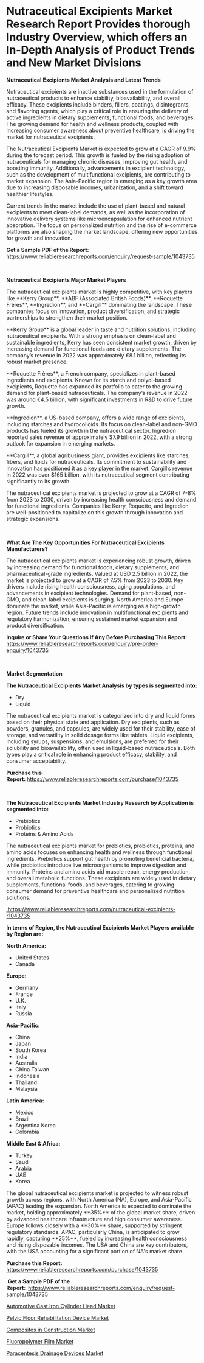 <p><h1>Nutraceutical Excipients Market Research Report Provides thorough Industry Overview, which offers an In-Depth Analysis of Product Trends and New Market Divisions</h1></p><p><strong>Nutraceutical Excipients Market Analysis and Latest Trends</strong></p>
<p><p>Nutraceutical excipients are inactive substances used in the formulation of nutraceutical products to enhance stability, bioavailability, and overall efficacy. These excipients include binders, fillers, coatings, disintegrants, and flavoring agents, which play a critical role in ensuring the delivery of active ingredients in dietary supplements, functional foods, and beverages. The growing demand for health and wellness products, coupled with increasing consumer awareness about preventive healthcare, is driving the market for nutraceutical excipients.</p><p>The Nutraceutical Excipients Market is expected to grow at a CAGR of 9.9% during the forecast period. This growth is fueled by the rising adoption of nutraceuticals for managing chronic diseases, improving gut health, and boosting immunity. Additionally, advancements in excipient technology, such as the development of multifunctional excipients, are contributing to market expansion. The Asia-Pacific region is emerging as a key growth area due to increasing disposable incomes, urbanization, and a shift toward healthier lifestyles.</p><p>Current trends in the market include the use of plant-based and natural excipients to meet clean-label demands, as well as the incorporation of innovative delivery systems like microencapsulation for enhanced nutrient absorption. The focus on personalized nutrition and the rise of e-commerce platforms are also shaping the market landscape, offering new opportunities for growth and innovation.</p></p>
<p><strong>Get a Sample PDF of the Report:&nbsp;</strong> <a href="https://www.reliableresearchreports.com/enquiry/request-sample/1043735?utm_campaign=114&utm_medium=2&utm_source=Github&utm_content=ia&utm_term=24012025&utm_id=nutraceutical-excipients">https://www.reliableresearchreports.com/enquiry/request-sample/1043735</a></p>
<p>&nbsp;</p>
<p><strong>Nutraceutical Excipients Major Market Players</strong></p>
<p><p>The nutraceutical excipients market is highly competitive, with key players like **Kerry Group**, **ABF (Associated British Foods)**, **Roquette Frères**, **Ingredion**, and **Cargill** dominating the landscape. These companies focus on innovation, product diversification, and strategic partnerships to strengthen their market position.</p><p>**Kerry Group** is a global leader in taste and nutrition solutions, including nutraceutical excipients. With a strong emphasis on clean-label and sustainable ingredients, Kerry has seen consistent market growth, driven by increasing demand for functional foods and dietary supplements. The company’s revenue in 2022 was approximately €8.1 billion, reflecting its robust market presence.</p><p>**Roquette Frères**, a French company, specializes in plant-based ingredients and excipients. Known for its starch and polyol-based excipients, Roquette has expanded its portfolio to cater to the growing demand for plant-based nutraceuticals. The company’s revenue in 2022 was around €4.5 billion, with significant investments in R&D to drive future growth.</p><p>**Ingredion**, a US-based company, offers a wide range of excipients, including starches and hydrocolloids. Its focus on clean-label and non-GMO products has fueled its growth in the nutraceutical sector. Ingredion reported sales revenue of approximately $7.9 billion in 2022, with a strong outlook for expansion in emerging markets.</p><p>**Cargill**, a global agribusiness giant, provides excipients like starches, fibers, and lipids for nutraceuticals. Its commitment to sustainability and innovation has positioned it as a key player in the market. Cargill’s revenue in 2022 was over $165 billion, with its nutraceutical segment contributing significantly to its growth.</p><p>The nutraceutical excipients market is projected to grow at a CAGR of 7-8% from 2023 to 2030, driven by increasing health consciousness and demand for functional ingredients. Companies like Kerry, Roquette, and Ingredion are well-positioned to capitalize on this growth through innovation and strategic expansions.</p></p>
<p>&nbsp;</p>
<p><strong>What Are The Key Opportunities For Nutraceutical Excipients Manufacturers?</strong></p>
<p><p>The nutraceutical excipients market is experiencing robust growth, driven by increasing demand for functional foods, dietary supplements, and pharmaceutical-grade ingredients. Valued at USD 2.5 billion in 2022, the market is projected to grow at a CAGR of 7.5% from 2023 to 2030. Key drivers include rising health consciousness, aging populations, and advancements in excipient technologies. Demand for plant-based, non-GMO, and clean-label excipients is surging. North America and Europe dominate the market, while Asia-Pacific is emerging as a high-growth region. Future trends include innovation in multifunctional excipients and regulatory harmonization, ensuring sustained market expansion and product diversification.</p></p>
<p><strong>Inquire or Share Your Questions If Any Before Purchasing This Report:</strong> <a href="https://www.reliableresearchreports.com/enquiry/pre-order-enquiry/1043735?utm_campaign=114&utm_medium=2&utm_source=Github&utm_content=ia&utm_term=24012025&utm_id=nutraceutical-excipients">https://www.reliableresearchreports.com/enquiry/pre-order-enquiry/1043735</a></p>
<p>&nbsp;</p>
<p><strong>Market Segmentation</strong></p>
<p><strong>The Nutraceutical Excipients Market Analysis by types is segmented into:</strong></p>
<p><ul><li>Dry</li><li>Liquid</li></ul></p>
<p><p>The nutraceutical excipients market is categorized into dry and liquid forms based on their physical state and application. Dry excipients, such as powders, granules, and capsules, are widely used for their stability, ease of storage, and versatility in solid dosage forms like tablets. Liquid excipients, including syrups, suspensions, and emulsions, are preferred for their solubility and bioavailability, often used in liquid-based nutraceuticals. Both types play a critical role in enhancing product efficacy, stability, and consumer acceptability.</p></p>
<p><strong>Purchase this Report:&nbsp;</strong><a href="https://www.reliableresearchreports.com/purchase/1043735?utm_campaign=114&utm_medium=2&utm_source=Github&utm_content=ia&utm_term=24012025&utm_id=nutraceutical-excipients">https://www.reliableresearchreports.com/purchase/1043735</a></p>
<p>&nbsp;</p>
<p><strong>The Nutraceutical Excipients Market Industry Research by Application is segmented into:</strong></p>
<p><ul><li>Prebiotics</li><li>Probiotics</li><li>Proteins & Amino Acids</li></ul></p>
<p><p>The nutraceutical excipients market for prebiotics, probiotics, proteins, and amino acids focuses on enhancing health and wellness through functional ingredients. Prebiotics support gut health by promoting beneficial bacteria, while probiotics introduce live microorganisms to improve digestion and immunity. Proteins and amino acids aid muscle repair, energy production, and overall metabolic functions. These excipients are widely used in dietary supplements, functional foods, and beverages, catering to growing consumer demand for preventive healthcare and personalized nutrition solutions.</p></p>
<p><a href="https://www.reliableresearchreports.com/nutraceutical-excipients-r1043735?utm_campaign=114&utm_medium=2&utm_source=Github&utm_content=ia&utm_term=24012025&utm_id=nutraceutical-excipients">&nbsp;https://www.reliableresearchreports.com/nutraceutical-excipients-r1043735</a></p>
<p><strong>In terms of Region, the Nutraceutical Excipients Market Players available by Region are:</strong></p>
<p>
    <p> <strong> North America: </strong>
        <ul>
            <li>United States</li>
            <li>Canada</li>
        </ul>
        </p> 
    <p> <strong> Europe: </strong>
        <ul>
            <li>Germany</li>
            <li>France</li>
            <li>U.K.</li>
            <li>Italy</li>
            <li>Russia</li>
        </ul>
        </p> 
    <p> <strong> Asia-Pacific: </strong>
        <ul>
            <li>China</li>
            <li>Japan</li>
            <li>South Korea</li>
            <li>India</li>
            <li>Australia</li>
            <li>China Taiwan</li>
            <li>Indonesia</li>
            <li>Thailand</li>
            <li>Malaysia</li>
        </ul>
        </p> 
    <p> <strong> Latin America: </strong>
        <ul>
            <li>Mexico</li>
            <li>Brazil</li>
            <li>Argentina Korea</li>
            <li>Colombia</li>
        </ul>
        </p> 
    <p> <strong> Middle East & Africa: </strong>
        <ul>
            <li>Turkey</li>
            <li>Saudi</li>
            <li>Arabia</li>
            <li>UAE</li>
            <li>Korea</li>
        </ul>
    </p>
    </p>
<p><p>The global nutraceutical excipients market is projected to witness robust growth across regions, with North America (NA), Europe, and Asia-Pacific (APAC) leading the expansion. North America is expected to dominate the market, holding approximately **35%** of the global market share, driven by advanced healthcare infrastructure and high consumer awareness. Europe follows closely with a **30%** share, supported by stringent regulatory standards. APAC, particularly China, is anticipated to grow rapidly, capturing **25%**, fueled by increasing health consciousness and rising disposable incomes. The USA and China are key contributors, with the USA accounting for a significant portion of NA's market share.</p></p>
<p><strong>Purchase this Report: </strong><a href="https://www.reliableresearchreports.com/purchase/1043735?utm_campaign=114&utm_medium=2&utm_source=Github&utm_content=ia&utm_term=24012025&utm_id=nutraceutical-excipients">https://www.reliableresearchreports.com/purchase/1043735</a></p>
<p>&nbsp;<strong>Get a Sample PDF of the Report:&nbsp;&nbsp;</strong><a href="https://www.reliableresearchreports.com/enquiry/request-sample/1043735?utm_campaign=114&utm_medium=2&utm_source=Github&utm_content=ia&utm_term=24012025&utm_id=nutraceutical-excipients">https://www.reliableresearchreports.com/enquiry/request-sample/1043735</a></p>
<p><strong></strong></p>
<p><p><a href="https://www.linkedin.com/pulse/automotive-cast-iron-cylinder-head-market-dynamics-2025-6hzcc?utm_campaign=114&utm_medium=2&utm_source=Github&utm_content=ia&utm_term=24012025&utm_id=nutraceutical-excipients">Automotive Cast Iron Cylinder Head Market</a></p><p><a href="https://www.linkedin.com/pulse/comprehensive-pelvic-floor-rehabilitation-device-market-oz66f?utm_campaign=114&utm_medium=2&utm_source=Github&utm_content=ia&utm_term=24012025&utm_id=nutraceutical-excipients">Pelvic Floor Rehabilitation Device Market</a></p><p><a href="https://github.com/shondapmbau/Market-Research-Report-List-1/blob/main/composites-in-construction-market.md?utm_campaign=114&utm_medium=2&utm_source=Github&utm_content=ia&utm_term=24012025&utm_id=nutraceutical-excipients">Composites in Construction Market</a></p><p><a href="https://github.com/MonroeBullock54/Market-Research-Report-List-1/blob/main/fluoropolymer-film-market.md?utm_campaign=114&utm_medium=2&utm_source=Github&utm_content=ia&utm_term=24012025&utm_id=nutraceutical-excipients">Fluoropolymer Film Market</a></p><p><a href="https://www.linkedin.com/pulse/paracentesis-drainage-devices-market-research-report-analyzing-gftpc?utm_campaign=114&utm_medium=2&utm_source=Github&utm_content=ia&utm_term=24012025&utm_id=nutraceutical-excipients">Paracentesis Drainage Devices Market</a></p></p>